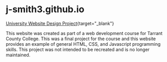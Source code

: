 # j-smith3.github.io
[University Website Design Project](https://j-smith3.github.io/){target="_blank"}

This website was created as part of a web development course for Tarrant County College. This was a final project for the course and this website provides an example of general HTML, CSS, and Javascript programming skills. This project was not intended to be recreated and is no longer maintained. 
